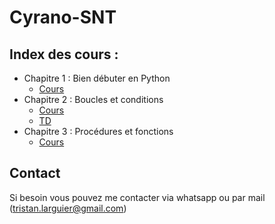 # Cyrano-SNT

## Index des cours : 
- Chapitre 1 : Bien débuter en Python
  - [Cours](https://github.com/TristanL06/Cyrano-SNT/blob/main/Chapitre%201%20:%20d%C3%A9buter%20en%20python/cours.md)
- Chapitre 2 : Boucles et conditions
  - [Cours](https://github.com/TristanL06/Cyrano-SNT/blob/main/Chapitre%202%20:%20Boucles%20et%20conditions/Cours.md)
  - [TD](https://github.com/TristanL06/Cyrano-SNT/blob/main/Chapitre%202%20:%20Boucles%20et%20conditions/TD.md)
- Chapitre 3 : Procédures et fonctions
  - [Cours](https://github.com/TristanL06/Cyrano-SNT/blob/main/Chapitre%203%20:%20Fonctions%20et%20Proc%C3%A9dures/cours.md)

## Contact
Si besoin vous pouvez me contacter via whatsapp ou par mail ([tristan.larguier@gmail.com](mailto:tristan.larguier@gmail.com))

